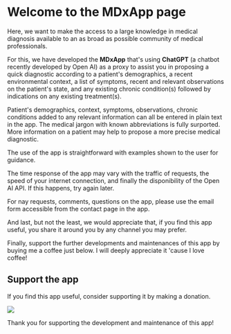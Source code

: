 # Welcome to the MDxApp page

Here, we want to make the access to a large knowledge in 
medical diagnosis available to an as broad as possible community of 
medical professionals.  

For this, we have developed the **MDxApp** that's using **ChatGPT** 
(a chatbot recently developed by Open AI) as a proxy to assist you in proposing 
a quick diagnostic according to a patient's demographics, a recent environmental context, 
a list of symptoms, recent and relevant observations on the patient's state, and any existing 
chronic condition(s) followed by indications on any existing treatment(s). 

Patient's demographics, context, symptoms, observations, chronic conditions added to any relevant information 
can all be entered in plain text in the app. The medical jargon with known abbreviations is fully surported. 
More information on a patient may help to propose a more precise medical diagnostic. 

The use of the app is straightforward with examples shown to the user for guidance. 

The time response of the app may vary with the traffic of requests, the speed of your internet connection, and 
finally the disponibility of the Open AI API. If this happens, try again later. 

For nay requests, comments, questions on the app, please use the email form accessible from the contact page in the 
app. 

And last, but not the least, we would appreciate that, if you find this app useful, you share it around you by any 
channel you may prefer. 

Finally, support the further developments and maintenances of this app by buying me a coffee just below. I will deeply 
appreciate it 'cause I love coffee! 

## Support the app

If you find this app useful, consider supporting it by making a donation.

<a href="https://www.buymeacoffee.com/geonosislaX"><img src="https://img.buymeacoffee.com/button-api/?text=Buy me a coffee&emoji=&slug=geonosislaX&button_colour=FFDD00&font_colour=000000&font_family=Cookie&outline_colour=000000&coffee_colour=ffffff" /></a>

Thank you for supporting the development and maintenance of this app!